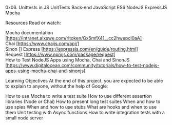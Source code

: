 0x06. Unittests in JS
UnitTests
Back-end
JavaScript
ES6
NodeJS
ExpressJS
Mocha  


Resources
Read or watch:

Mocha documentation [https://intranet.alxswe.com/rltoken/Gx5mfX41__cc2hwepcl0aA]  
Chai [https://www.chaijs.com/api/]  
Sinon []
Express [https://expressjs.com/en/guide/routing.html]  
Request [https://www.npmjs.com/package/request]  
How to Test NodeJS Apps using Mocha, Chai and SinonJS [https://www.digitalocean.com/community/tutorials/how-to-test-nodejs-apps-using-mocha-chai-and-sinonjs]  


Learning Objectives
At the end of this project, you are expected to be able to explain to anyone, without the help of Google:

How to use Mocha to write a test suite
How to use different assertion libraries (Node or Chai)
How to present long test suites
When and how to use spies
When and how to use stubs
What are hooks and when to use them
Unit testing with Async functions
How to write integration tests with a small node server
